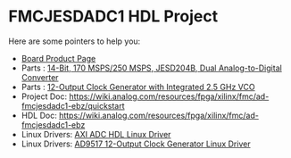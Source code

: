 # FMCJESDADC1 HDL Project

Here are some pointers to help you:
  * [Board Product Page](https://www.analog.com/eval-ad-fmcjesdadc1-ebz)
  * Parts : [14-Bit, 170 MSPS/250 MSPS, JESD204B, Dual Analog-to-Digital Converter](https://www.analog.com/ad9250)
  * Parts : [12-Output Clock Generator with Integrated 2.5 GHz VCO](https://www.analog.com/AD9517-1)
  * Project Doc: https://wiki.analog.com/resources/fpga/xilinx/fmc/ad-fmcjesdadc1-ebz/quickstart
  * HDL Doc: https://wiki.analog.com/resources/fpga/xilinx/fmc/ad-fmcjesdadc1-ebz
  * Linux Drivers: [AXI ADC HDL Linux Driver](https://wiki.analog.com/resources/tools-software/linux-drivers/iio-adc/axi-adc-hdl)
  * Linux Drivers: [AD9517 12-Output Clock Generator Linux Driver](https://wiki.analog.com/resources/tools-software/linux-drivers/iio-pll/ad9517)
